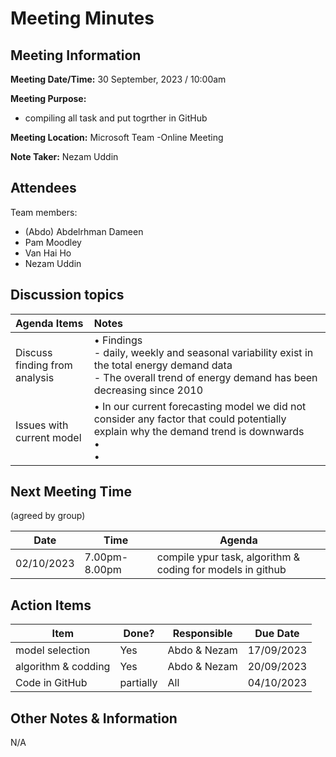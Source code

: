 # Meeting Minutes
## Meeting Information
**Meeting Date/Time:** 30 September, 2023 / 10:00am
  
**Meeting Purpose:**
- compiling all task and put togrther in GitHub


   
**Meeting Location:** Microsoft Team -Online Meeting

**Note Taker:** Nezam Uddin  

## Attendees
Team members:
- (Abdo) Abdelrhman Dameen
- Pam Moodley
- Van Hai Ho
- Nezam Uddin

## Discussion topics



| Agenda Items  | Notes  |
|:----------|:----------|
| Discuss finding from analysis | • Findings<br> - daily, weekly and seasonal variability exist in the total energy demand data <br> - The overall trend of energy demand has been decreasing since 2010 |
| Issues with current model  | • In our current forecasting model we did not consider any factor that could potentially explain why the demand trend is downwards<br>•  <br>• |


## Next Meeting Time
(agreed by group)

Date      | Time    | Agenda |
--------- | ------- | -----------------------|
02/10/2023 | 7.00pm-8.00pm | compile ypur task, algorithm & coding for models in github


## Action Items
| Item | Done? | Responsible | Due Date |
| ---- | ---- | ---- | ---- |
| model selection | Yes | Abdo & Nezam | 17/09/2023 |
| algorithm & codding| Yes| Abdo & Nezam | 20/09/2023 |
| Code in GitHub| partially | All | 04/10/2023 |


## Other Notes & Information
N/A